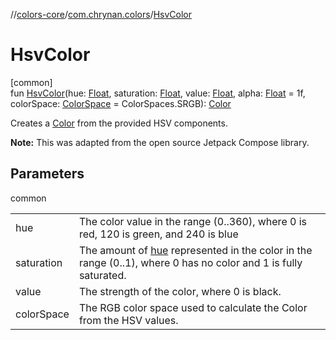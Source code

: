 //[colors-core](../../index.md)/[com.chrynan.colors](index.md)/[HsvColor](-hsv-color.md)

# HsvColor

[common]\
fun [HsvColor](-hsv-color.md)(hue: [Float](https://kotlinlang.org/api/latest/jvm/stdlib/kotlin/-float/index.html), saturation: [Float](https://kotlinlang.org/api/latest/jvm/stdlib/kotlin/-float/index.html), value: [Float](https://kotlinlang.org/api/latest/jvm/stdlib/kotlin/-float/index.html), alpha: [Float](https://kotlinlang.org/api/latest/jvm/stdlib/kotlin/-float/index.html) = 1f, colorSpace: [ColorSpace](../com.chrynan.colors.space/-color-space/index.md) = ColorSpaces.SRGB): [Color](-color/index.md)

Creates a [Color](-color/index.md) from the provided HSV components.

**Note:** This was adapted from the open source Jetpack Compose library.

## Parameters

common

| | |
|---|---|
| hue | The color value in the range (0..360), where 0 is red, 120 is green, and 240 is blue |
| saturation | The amount of [hue](-hsv-color.md) represented in the color in the range (0..1), where 0 has no color and 1 is fully saturated. |
| value | The strength of the color, where 0 is black. |
| colorSpace | The RGB color space used to calculate the Color from the HSV values. |
